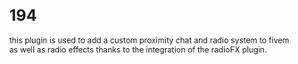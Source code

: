 # 194
this plugin is used to add a custom proximity chat and radio system to fivem as well  as radio effects thanks to the  integration  of  the radioFX plugin.
